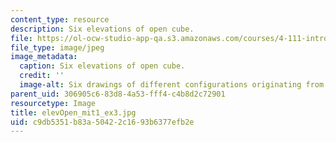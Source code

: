 ```yaml
---
content_type: resource
description: Six elevations of open cube.
file: https://ol-ocw-studio-app-qa.s3.amazonaws.com/courses/4-111-introduction-to-architecture-environmental-design-spring-2014/c9db5351b83a50422c1693b6377efb2e_elevOpen_mit1_ex3.jpg
file_type: image/jpeg
image_metadata:
  caption: Six elevations of open cube.
  credit: ''
  image-alt: Six drawings of different configurations originating from a square.
parent_uid: 306905c6-83d8-4a53-fff4-c4b8d2c72901
resourcetype: Image
title: elevOpen_mit1_ex3.jpg
uid: c9db5351-b83a-5042-2c16-93b6377efb2e
---
```

